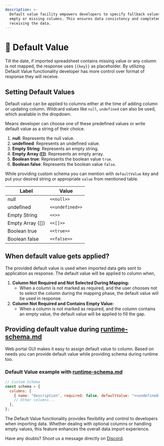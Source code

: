 ```yaml
---
description: >-
  Default value facility empowers developers to specify fallback values for
  empty or missing columns. This ensures data consistency and completeness while
  receiving the data.
---
```


# 🎨 Default Value

Till the date, if imported spreadsheet contains missing value or any column is not mapped, the response uses `{{key}}` as placeholder. By utilizing Default Value functionality developer has more control over format of response they will receive.

## Setting Default Values

Default value can be applied to columns either at the time of adding column or updating column. Wildcard values like `null`, `undefined` can also be used, which available in the dropdown.

Means developer can choose one of these predefined values or write default value as a string of their choice.

1. **null**: Represents the null value.
2. **undefined**: Represents an undefined value.
3. **Empty String**: Represents an empty string.
4. **Empty Array (\[])**: Represents an empty array.
5. **Boolean true**: Represents the boolean value `true`.
6. **Boolean false**: Represents the boolean value `false`.

While providing custom schema you can mention with `defaultValue` key and put your desired string or appropriate `value` from mentioned table.

| Label             | Value           |
| ----------------- | --------------- |
| null              | `<<null>>`      |
| undefined         | `<<undefined>>` |
| Empty String      | `<<>>`          |
| Empty Array (\[]) | `<<[]>>`        |
| Boolean true      | `<<true>>`      |
| Boolean false     | `<<false>>`     |

## When default value gets applied?

The provided default value is used when imported data gets sent to application as response. The default value will be applied to column when,

1. **Column Not Required and Not Selected During Mapping:**
   * When a column is not marked as required, and the user chooses not to select the column during the mapping phase, the default value will be used in response.
2. **Column Not Required and Contains Empty Value:**
   * When a column is not marked as required, and the column contains an empty value, the default value will be applied to fill the gap.

## Providing default value during [runtime-schema.md](runtime-schema.md "mention")

Web portal GUI makes it easy to assign default value to column.  Based on needs you can provide default value while providing schema during runtime too.

### Default Value example with [runtime-schema.md](runtime-schema.md "mention")

```javascript
// Custom Schema
const schema = {
  columns: [
    { name: "description", required: false, defaultValue: "<<undefined>>" },
    // Other columns...
  ],
};
```

The Default Value functionality provides flexibility and control to developers when importing data. Whether dealing with optional columns or handling empty values, this feature enhances the overall data import experience.

Have any doubts? Shoot us a message directly on [Discord](https://discord.impler.io).
